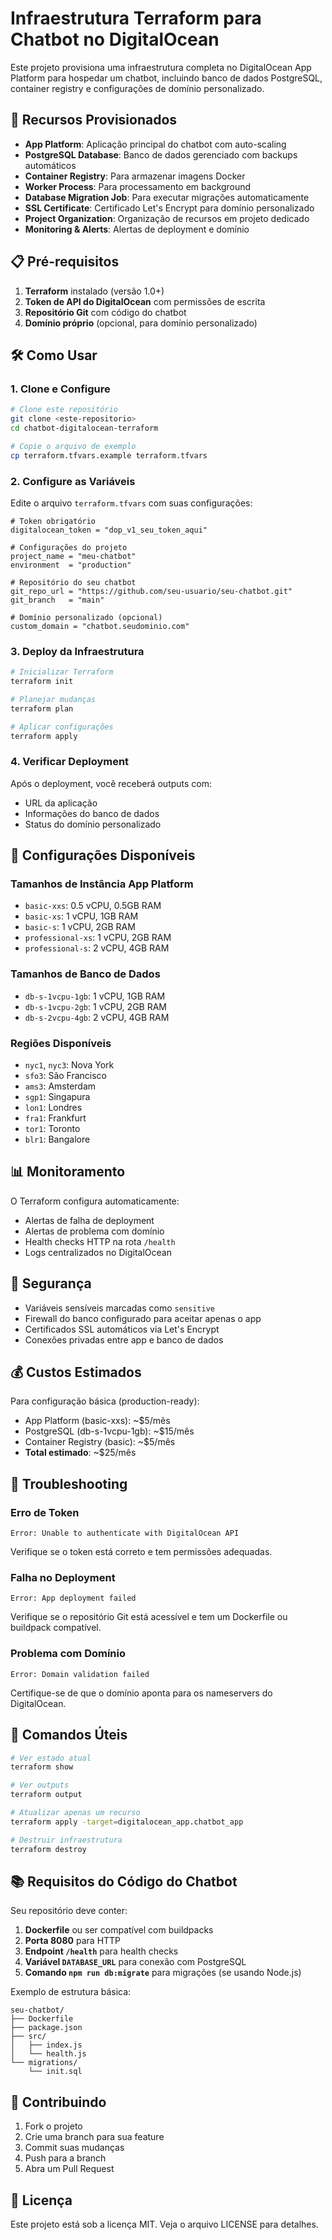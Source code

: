 # Infraestrutura Terraform para Chatbot no DigitalOcean

Este projeto provisiona uma infraestrutura completa no DigitalOcean App Platform para hospedar um chatbot, incluindo banco de dados PostgreSQL, container registry e configurações de domínio personalizado.

## 🚀 Recursos Provisionados

- **App Platform**: Aplicação principal do chatbot com auto-scaling
- **PostgreSQL Database**: Banco de dados gerenciado com backups automáticos
- **Container Registry**: Para armazenar imagens Docker
- **Worker Process**: Para processamento em background
- **Database Migration Job**: Para executar migrações automaticamente
- **SSL Certificate**: Certificado Let's Encrypt para domínio personalizado
- **Project Organization**: Organização de recursos em projeto dedicado
- **Monitoring & Alerts**: Alertas de deployment e domínio

## 📋 Pré-requisitos

1. **Terraform** instalado (versão 1.0+)
2. **Token de API do DigitalOcean** com permissões de escrita
3. **Repositório Git** com código do chatbot
4. **Domínio próprio** (opcional, para domínio personalizado)

## 🛠️ Como Usar

### 1. Clone e Configure

```bash
# Clone este repositório
git clone <este-repositorio>
cd chatbot-digitalocean-terraform

# Copie o arquivo de exemplo
cp terraform.tfvars.example terraform.tfvars
```

### 2. Configure as Variáveis

Edite o arquivo `terraform.tfvars` com suas configurações:

```hcl
# Token obrigatório
digitalocean_token = "dop_v1_seu_token_aqui"

# Configurações do projeto
project_name = "meu-chatbot"
environment  = "production"

# Repositório do seu chatbot
git_repo_url = "https://github.com/seu-usuario/seu-chatbot.git"
git_branch   = "main"

# Domínio personalizado (opcional)
custom_domain = "chatbot.seudominio.com"
```

### 3. Deploy da Infraestrutura

```bash
# Inicializar Terraform
terraform init

# Planejar mudanças
terraform plan

# Aplicar configurações
terraform apply
```

### 4. Verificar Deployment

Após o deployment, você receberá outputs com:

- URL da aplicação
- Informações do banco de dados
- Status do domínio personalizado

## 🔧 Configurações Disponíveis

### Tamanhos de Instância App Platform

- `basic-xxs`: 0.5 vCPU, 0.5GB RAM
- `basic-xs`: 1 vCPU, 1GB RAM
- `basic-s`: 1 vCPU, 2GB RAM
- `professional-xs`: 1 vCPU, 2GB RAM
- `professional-s`: 2 vCPU, 4GB RAM

### Tamanhos de Banco de Dados

- `db-s-1vcpu-1gb`: 1 vCPU, 1GB RAM
- `db-s-1vcpu-2gb`: 1 vCPU, 2GB RAM
- `db-s-2vcpu-4gb`: 2 vCPU, 4GB RAM

### Regiões Disponíveis

- `nyc1`, `nyc3`: Nova York
- `sfo3`: São Francisco
- `ams3`: Amsterdam
- `sgp1`: Singapura
- `lon1`: Londres
- `fra1`: Frankfurt
- `tor1`: Toronto
- `blr1`: Bangalore

## 📊 Monitoramento

O Terraform configura automaticamente:

- Alertas de falha de deployment
- Alertas de problema com domínio
- Health checks HTTP na rota `/health`
- Logs centralizados no DigitalOcean

## 🔐 Segurança

- Variáveis sensíveis marcadas como `sensitive`
- Firewall do banco configurado para aceitar apenas o app
- Certificados SSL automáticos via Let's Encrypt
- Conexões privadas entre app e banco de dados

## 💰 Custos Estimados

Para configuração básica (production-ready):

- App Platform (basic-xxs): ~$5/mês
- PostgreSQL (db-s-1vcpu-1gb): ~$15/mês
- Container Registry (basic): ~$5/mês
- **Total estimado**: ~$25/mês

## 🚨 Troubleshooting

### Erro de Token

```
Error: Unable to authenticate with DigitalOcean API
```

Verifique se o token está correto e tem permissões adequadas.

### Falha no Deployment

```
Error: App deployment failed
```

Verifique se o repositório Git está acessível e tem um Dockerfile ou buildpack compatível.

### Problema com Domínio

```
Error: Domain validation failed
```

Certifique-se de que o domínio aponta para os nameservers do DigitalOcean.

## 🔄 Comandos Úteis

```bash
# Ver estado atual
terraform show

# Ver outputs
terraform output

# Atualizar apenas um recurso
terraform apply -target=digitalocean_app.chatbot_app

# Destruir infraestrutura
terraform destroy
```

## 📚 Requisitos do Código do Chatbot

Seu repositório deve conter:

1. **Dockerfile** ou ser compatível com buildpacks
2. **Porta 8080** para HTTP
3. **Endpoint `/health`** para health checks
4. **Variável `DATABASE_URL`** para conexão com PostgreSQL
5. **Comando `npm run db:migrate`** para migrações (se usando Node.js)

Exemplo de estrutura básica:

```
seu-chatbot/
├── Dockerfile
├── package.json
├── src/
│   ├── index.js
│   └── health.js
└── migrations/
    └── init.sql
```

## 🤝 Contribuindo

1. Fork o projeto
2. Crie uma branch para sua feature
3. Commit suas mudanças
4. Push para a branch
5. Abra um Pull Request

## 📄 Licença

Este projeto está sob a licença MIT. Veja o arquivo LICENSE para detalhes.
